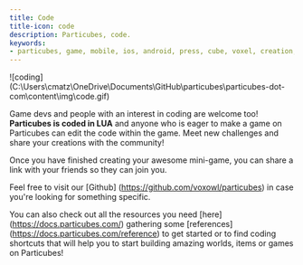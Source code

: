 ```yaml
---
title: Code
title-icon: code
description: Particubes, code.
keywords:
- particubes, game, mobile, ios, android, press, cube, voxel, creation, editor
---
```

![coding] (C:\Users\cmatz\OneDrive\Documents\GitHub\particubes\particubes-dot-com\content\img\code.gif)

Game devs and people with an interest in coding are welcome too! **Particubes is coded in LUA** and anyone who is eager to make a game on Particubes can edit the code within the game. Meet new challenges and share your creations with the community!

Once you have finished creating your awesome mini-game, you can share a link with your friends so they can join you.

Feel free to visit our [Github] (https://github.com/voxowl/particubes) in case you're looking for something specific.

You can also check out all the resources you need [here] (https://docs.particubes.com/) gathering some [references] (https://docs.particubes.com/reference) to get started or to find coding shortcuts that will help you to start building amazing worlds, items or games on Particubes!